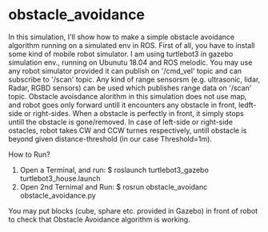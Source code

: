 # obstacle_avoidance
In this simulation, I'll show how to make a simple obstacle avoidance algorithm running on a simulated env in ROS. 
First of all, you have to install some kind of mobile robot simulator. 
I am using turtlebot3 in gazebo simulation env., running on Ubunutu 18.04 and ROS melodic.
You may use any robot simulator provided it can publish on  '/cmd_vel' topic and can subscribe to '/scan' topic. Any kind of range sensorsm (e.g. ultrasonic, lidar, Radar, RGBD sensors) can be used which publishes range data on  '/scan' topic. 
Obstacle avoisdance alorithm in this simulation does not use map, and robot goes only forward untill it 
encounters any obstacle in front, ledft-side or right-sides.  When a obstacle is perfectly in front, it simply 
stops untill the obstacle is gone/removed. In case of left-side or right-side ostacles, robot takes CW and CCW turnes respectively, 
untill obstacle is beyond given distance-threshold (in our case Threshold=1m). 

How to Run?
1) Open a Terminal, and run: $ roslaunch turtlebot3_gazebo turtlebot3_house.launch
2) Open 2nd Ternimal and Run: $ rosrun obstacle_avoidanc obstacle_avoidance.py

You may put blocks (cube, sphare etc. provided in Gazebo) in front of robot to check that Obstacle Avoidance algorithm is working.
